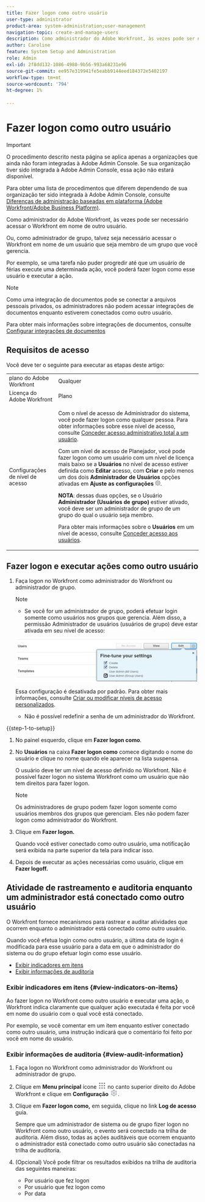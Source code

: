 ```yaml
---
title: Fazer logon como outro usuário
user-type: administrator
product-area: system-administration;user-management
navigation-topic: create-and-manage-users
description: Como administrador do Adobe Workfront, às vezes pode ser necessário acessar o Workfront em nome de outro usuário.
author: Caroline
feature: System Setup and Administration
role: Admin
exl-id: 2f8dd132-1086-4980-9b56-993a68231e96
source-git-commit: ee957e319941fe5eabb9144eed184372e5402197
workflow-type: tm+mt
source-wordcount: '794'
ht-degree: 1%

---
```


# Fazer logon como outro usuário


<!--<span class="preview">The highlighted information on this page refers to functionality not yet generally available. It is available for all users only in the Preview environment.</span> -->

<!--
**DON'T DELETE, DRAFT OR HIDE THIS ARTICLE. IT IS LINKED TO THE PRODUCT, THROUGH THE CONTEXT SENSITIVE HELP LINKS. Also linked to other articles: Creating and Managing Groups, etc.</p>
-->

>[!IMPORTANT]
>
>O procedimento descrito nesta página se aplica apenas a organizações que ainda não foram integradas à Adobe Admin Console. Se sua organização tiver sido integrada à Adobe Admin Console, essa ação não estará disponível.
>
>Para obter uma lista de procedimentos que diferem dependendo de sua organização ter sido integrada à Adobe Admin Console, consulte [Diferenças de administração baseadas em plataforma (Adobe Workfront/Adobe Business Platform)](../../../administration-and-setup/get-started-wf-administration/actions-in-admin-console.md).

Como administrador do Adobe Workfront, às vezes pode ser necessário acessar o Workfront em nome de outro usuário.

Ou, como administrador de grupo, talvez seja necessário acessar o Workfront em nome de um usuário que seja membro de um grupo que você gerencia.

Por exemplo, se uma tarefa não puder progredir até que um usuário de férias execute uma determinada ação, você poderá fazer logon como esse usuário e executar a ação.

<!--
<note type="note">
Some users, such as executives, need to be able to control which administrators can log in to their accounts, and for how long. Working with your organization, Workfront configures settings that allow this control for these users. When a Workfront administrator or group administrator (associated with one of the user's groups) tries to log in as one of these users, an on-screen message prompts the administrator to contact the user for access. From the user profile area, the user can then grant access to the administrator and specify an expiration time for it. For more information on how the user does this, see
<a href="../../../workfront-basics/manage-your-account-and-profile/configuring-your-user-profile/configure-my-settings.md#access" class="MCXref xref">Access</a> in
<a href="../../../workfront-basics/manage-your-account-and-profile/configuring-your-user-profile/configure-my-settings.md" class="MCXref xref">Configure My Settings</a>.
<span class="PinkDraftNote">[Add a note about this being only for the Enterprise package if they decide to do it that way]</span>
</note>
-->

>[!NOTE]
>
>Como uma integração de documentos pode se conectar a arquivos pessoais privados, os administradores não podem acessar integrações de documentos enquanto estiverem conectados como outro usuário.
>
>Para obter mais informações sobre integrações de documentos, consulte [Configurar integrações de documentos](../../../administration-and-setup/configure-integrations/configure-document-integrations.md)

## Requisitos de acesso

Você deve ter o seguinte para executar as etapas deste artigo:

<table style="table-layout:auto"> 
 <col> 
 <col> 
 <tbody> 
  <tr> 
   <td role="rowheader">plano do Adobe Workfront</td> 
   <td>Qualquer</td> 
  </tr> 
  <tr> 
   <td role="rowheader">Licença do Adobe Workfront</td> 
   <td>Plano</td> 
  </tr> 
  <tr> 
   <td role="rowheader">Configurações de nível de acesso</td> 
   <td> <p>Com o nível de acesso de Administrador do sistema, você pode fazer logon como qualquer pessoa. Para obter informações sobre esse nível de acesso, consulte <a href="../../../administration-and-setup/add-users/configure-and-grant-access/grant-a-user-full-administrative-access.md" class="MCXref xref">Conceder acesso administrativo total a um usuário</a>. </p> <p>Com um nível de acesso de Planejador, você pode fazer logon como um usuário com um nível de licença mais baixo se a <b>Usuários</b> no nível de acesso estiver definida como <b>Editar</b> acesso, com <b>Criar</b> e pelo menos um dos dois <b>Administrador de Usuários</b> opções ativadas em <b>Ajuste as configurações</b> <img src="assets/gear-icon-in-access-levels.png">. </p> 
   <p><b>NOTA</b>: dessas duas opções, se o Usuário <b>Administrador (Usuários de grupo)</b> estiver ativado, você deve ser um administrador de grupo de um grupo do qual o usuário seja membro.</p> 
   <p>Para obter mais informações sobre o <b>Usuários</b> em um nível de acesso, consulte <a href="../../../administration-and-setup/add-users/configure-and-grant-access/grant-access-other-users.md" class="MCXref xref">Conceder acesso aos usuários</a>.</p> </td> 
  </tr> 
 </tbody> 
</table>

## Fazer logon e executar ações como outro usuário

1. Faça logon no Workfront como administrador do Workfront ou administrador de grupo.

   >[!NOTE]
   >
   >* Se você for um administrador de grupo, poderá efetuar login somente como usuários nos grupos que gerencia. Além disso, a permissão Administrador de usuários (usuários de grupo) deve estar ativada em seu nível de acesso:
   >   
   >  ![](assets/group-admin-user.png)
   >   
   >  Essa configuração é desativada por padrão. Para obter mais informações, consulte [Criar ou modificar níveis de acesso personalizados](../../../administration-and-setup/add-users/configure-and-grant-access/create-modify-access-levels.md).
   >   
   >* Não é possível redefinir a senha de um administrador do Workfront.

{{step-1-to-setup}}

1. No painel esquerdo, clique em **Fazer logon como**.

1. No **Usuários** na caixa **Fazer logon como** comece digitando o nome do usuário e clique no nome quando ele aparecer na lista suspensa.

   O usuário deve ter um nível de acesso definido no Workfront. Não é possível fazer logon no sistema Workfront como um usuário que não tem direitos para fazer logon.

   >[!NOTE]
   >
   >Os administradores de grupo podem fazer logon somente como usuários membros dos grupos que gerenciam. Eles não podem fazer logon como administrador do Workfront.

1. Clique em **Fazer logon.**

   <!--
   <p> Might come in a future story:</p>
   -->

   <!--
   <p data-mc-conditions="QuicksilverOrClassic.Draft mode">click an Access period and then click Request to ask the user for access to log as him or her for the specified period of time. Continue these steps after the user grants access. Specify somewhere here that this is only for the Enterprise package if they decide on that</p>
   -->

   <!--
   <p data-mc-conditions="QuicksilverOrClassic.Draft mode">Or </p>
   -->

   <!--
   <p data-mc-conditions="QuicksilverOrClassic.Draft mode">If a prompt appears indicating that the user has restricted access to their account, contact the user to request access.</p>
   -->

   <!--
   <p data-mc-conditions="QuicksilverOrClassic.Draft mode">The user can then can grant you "Log in as" access in their user profile. They can also specify an expiration date and time for the access period. </p>
   -->

   <!--
   This triggers an email to let you know that you have access to log in as the user, depending on how your event notifications are enabled. For more information, see <a href="../../../workfront-basics/using-notifications/event-notifications.md" class="MCXref xref">Event notifications</a>.
   </div>
   -->

   Quando você estiver conectado como outro usuário, uma notificação será exibida na parte superior da tela para indicar isso.

1. Depois de executar as ações necessárias como usuário, clique em **Fazer logoff.**

## Atividade de rastreamento e auditoria enquanto um administrador está conectado como outro usuário

O Workfront fornece mecanismos para rastrear e auditar atividades que ocorrem enquanto o administrador está conectado como outro usuário.

Quando você efetua login como outro usuário, a última data de login é modificada para esse usuário para a data em que o administrador do sistema ou do grupo efetuar login como esse usuário.

* [Exibir indicadores em itens](#view-indicators-on-items)
* [Exibir informações de auditoria](#view-audit-information)

### Exibir indicadores em itens {#view-indicators-on-items}

Ao fazer logon no Workfront como outro usuário e executar uma ação, o Workfront indica claramente que qualquer ação executada é feita por você em nome do usuário com o qual você está conectado.

Por exemplo, se você comentar em um item enquanto estiver conectado como outro usuário, uma instrução indicará que o comentário foi feito por você em nome do usuário.

### Exibir informações de auditoria {#view-audit-information}

1. Faça logon no Workfront como administrador do Workfront ou administrador de grupo.
1. Clique em **Menu principal** ícone ![](assets/main-menu-icon.png) no canto superior direito do Adobe Workfront e clique em **Configuração** ![](assets/gear-icon-settings.png).

1. Clique em **Fazer logon como,** em seguida, clique no link **Log de acesso** guia.

   Sempre que um administrador de sistema ou de grupo fizer logon no Workfront como outro usuário, o evento será conectado na trilha de auditoria. Além disso, todas as ações auditáveis que ocorrem enquanto o administrador está conectado como outro usuário são conectadas na trilha de auditoria.

1. (Opcional) Você pode filtrar os resultados exibidos na trilha de auditoria das seguintes maneiras:

   * Por usuário que fez logon
   * Por usuário que fez logon como
   * Por data
